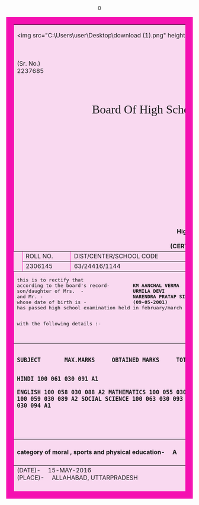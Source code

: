 <HTML>
<BODY >
<style>
#a1{ border:none;}
</style>

<center><table  bgcolor="#f9d9f0"bordercolor="#f510b1" border="20px" height="1300px" width="500px">
<tr>
<td colspan="7">

<img src="C:\Users\user\Desktop\download (1).png" height="130px width="130px"" align="right"></img><br><br><br>

(Sr. No.)<br>
 2237685<BR><BR><BR><br>


<center><font size="6" face="Old English Text MT">Board Of High School And Intermidiate Education U.P.</font></center><br><br>




<center><img src="C:\Users\user\Desktop\board-of-high-school-intermediate-uttar-pradesh-logo-C72295BBDE-seeklogo.com.png" height="200px width="200px""></img>
<br> <br><br><br>
<b>High School Examination - 2016<br><br>
(CERTIFICATE-CUM-MARKS SHEET)</b>
</center></td>
</tr>


<td id="a1"  colspan="1"></td>
<td> ROLL NO.</td>
<td>DIST/CENTER/SCHOOL CODE</td>
<td> REGULAR/PRIVATE</td>
<td> EXAM.TYPE</td>
<td> CERTIFICATE NO.</td>
<td id="a1" colspan="1"></td>
</tr>

<tr>
<td id="a1"  colspan="1"></td>
<td> 2306145</td>
<td>63/24416/1144</td>
<td>REGULAR</td>
<td>FULL EXAM</td>
<td>63024685</td>
<td id="a1" colspan="1"></td>
</tr>

<tr>
<td colspan="7">
<pre>
this is to rectify that                                                                                                                        
according to the board's record-        <b>KM AANCHAL VERMA</b>
son/daughter of Mrs.  -                <b> URMILA DEVI</b>
and Mr. -                               <b>NARENDRA PRATAP SINGH</b>
whose date of birth is -               <b> (09-05-2001)</b>
has passed high school examination held in february/march 2016 from school/center -         <b> YONG STREAM ACADEMY I C BARABANKI</b>

with the following details :-

</pre>
</td>
</tr>

<tr>
<td colspan="7">
<PRE>
<H3>SUBJECT       MAX.MARKS     OBTAINED MARKS     TOTAL     GRADE      RESULT

HINDI            100          061   030          091       A1  
ENGLISH          100          058   030          088       A2
MATHEMATICS      100          055   030          084       A2        PASSED
SCIENCE          100          059   030          089       A2 
SOCIAL SCIENCE   100          063   030          093       A1
COMMERCE         100          064   030          094       A1
</H3>
</PRE>
</td>
</tr>

<tr>

<td colspan="7"> <h4>category of moral , sports and physical education-  &emsp;A</H4></td>
</tr>0


<tr>
<td colspan="7"> (DATE)- &emsp;15-MAY-2016<BR>           
(PLACE)- &emsp;ALLAHABAD, UTTARPRADESH
<center>  <img src="C:\Users\user\Desktop\download.png" height="70px" width="70px"></img></center>
<PRE>
                                                                                                          (smt.shail yadav)
                                                                                                              (secretary)
</PRE>
</td>
</tr>
</table></center>
</BODY>
</HTML>
